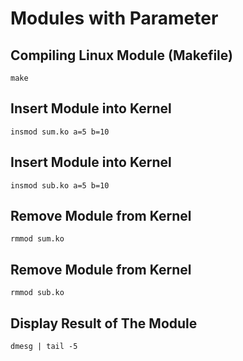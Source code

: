 # Modules with Parameter

## Compiling Linux Module (Makefile)
```
make
```


## Insert Module into Kernel
```
insmod sum.ko a=5 b=10
```

## Insert Module into Kernel
```
insmod sub.ko a=5 b=10
```

## Remove Module from Kernel
```
rmmod sum.ko
```

## Remove Module from Kernel
```
rmmod sub.ko
```

## Display Result of The Module
```
dmesg | tail -5
```

